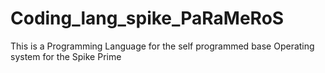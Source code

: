# Coding_lang_spike_PaRaMeRoS
This is a Programming Language for the self programmed base Operating system for the Spike Prime
